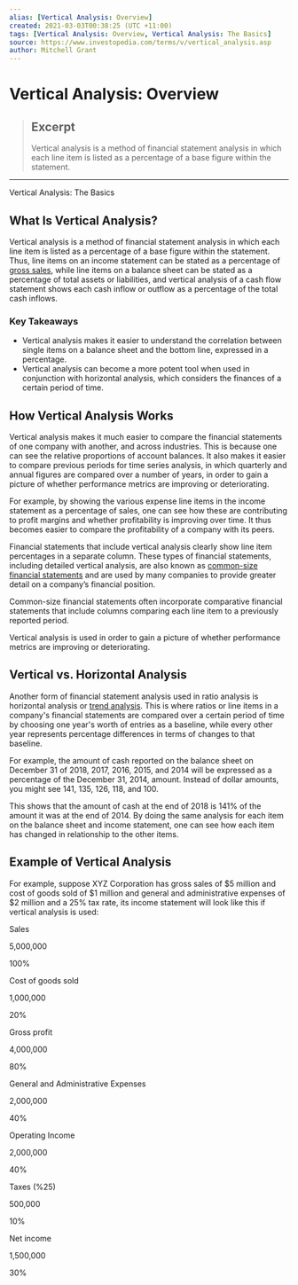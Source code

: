 ```yaml
---
alias: [Vertical Analysis: Overview]
created: 2021-03-03T00:38:25 (UTC +11:00)
tags: [Vertical Analysis: Overview, Vertical Analysis: The Basics]
source: https://www.investopedia.com/terms/v/vertical_analysis.asp
author: Mitchell Grant
---
```


# Vertical Analysis: Overview

> ## Excerpt
> Vertical analysis is a method of financial statement analysis in which each line item is listed as a percentage of a base figure within the statement.

---

Vertical Analysis: The Basics
## What Is Vertical Analysis?

Vertical analysis is a method of financial statement analysis in which each line item is listed as a percentage of a base figure within the statement. Thus, line items on an income statement can be stated as a percentage of [gross sales](https://www.investopedia.com/terms/g/grosssales.asp), while line items on a balance sheet can be stated as a percentage of total assets or liabilities, and vertical analysis of a cash flow statement shows each cash inflow or outflow as a percentage of the total cash inflows.

### Key Takeaways

-   Vertical analysis makes it easier to understand the correlation between single items on a balance sheet and the bottom line, expressed in a percentage.
-   Vertical analysis can become a more potent tool when used in conjunction with horizontal analysis, which considers the finances of a certain period of time.

## How Vertical Analysis Works

Vertical analysis makes it much easier to compare the financial statements of one company with another, and across industries. This is because one can see the relative proportions of account balances. It also makes it easier to compare previous periods for time series analysis, in which quarterly and annual figures are compared over a number of years, in order to gain a picture of whether performance metrics are improving or deteriorating.

For example, by showing the various expense line items in the income statement as a percentage of sales, one can see how these are contributing to profit margins and whether profitability is improving over time. It thus becomes easier to compare the profitability of a company with its peers.

Financial statements that include vertical analysis clearly show line item percentages in a separate column. These types of financial statements, including detailed vertical analysis, are also known as [common-size financial statements](https://www.investopedia.com/terms/c/commonsizefinancialstatement.asp) and are used by many companies to provide greater detail on a company’s financial position.

Common-size financial statements often incorporate comparative financial statements that include columns comparing each line item to a previously reported period.

Vertical analysis is used in order to gain a picture of whether performance metrics are improving or deteriorating.

## Vertical vs. Horizontal Analysis

Another form of financial statement analysis used in ratio analysis is horizontal analysis or [trend analysis](https://www.investopedia.com/terms/t/trendanalysis.asp). This is where ratios or line items in a company's financial statements are compared over a certain period of time by choosing one year's worth of entries as a baseline, while every other year represents percentage differences in terms of changes to that baseline.

For example, the amount of cash reported on the balance sheet on December 31 of 2018, 2017, 2016, 2015, and 2014 will be expressed as a percentage of the December 31, 2014, amount. Instead of dollar amounts, you might see 141, 135, 126, 118, and 100.

This shows that the amount of cash at the end of 2018 is 141% of the amount it was at the end of 2014. By doing the same analysis for each item on the balance sheet and income statement, one can see how each item has changed in relationship to the other items.

## Example of Vertical Analysis

For example, suppose XYZ Corporation has gross sales of $5 million and cost of goods sold of $1 million and general and administrative expenses of $2 million and a 25% tax rate, its income statement will look like this if vertical analysis is used:

Sales

5,000,000

100%

Cost of goods sold

1,000,000

20%

Gross profit

4,000,000

80%

General and Administrative Expenses

2,000,000

40%

Operating Income

2,000,000

40%

Taxes (%25)

500,000

10%

Net income

1,500,000

30%
